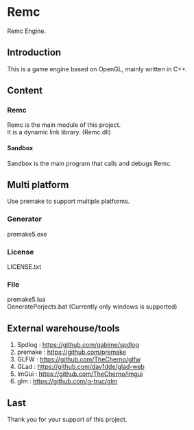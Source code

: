 # Remc
Remc Engine.  
## Introduction
This is a game engine based on OpenGL, mainly written in C++.  
## Content
### Remc
Remc is the main module of this project.  
It is a dynamic link library. (Remc.dll)  
#### Sandbox
Sandbox is the main program that calls and debugs Remc.  
## Multi platform
Use premake to support multiple platforms.  
### Generator
premake5.exe  
### License
LICENSE.txt  
### File
premake5.lua  
GeneratePorjects.bat (Currently only windows is supported)  
## External warehouse/tools
1. Spdlog : https://github.com/gabime/spdlog  
2. premake : https://github.com/premake  
3. GLFW : https://github.com/TheCherno/glfw  
4. GLad : https://github.com/dav1dde/glad-web  
5. ImGui : https://github.com/TheCherno/imgui  
6. glm : https://github.com/g-truc/glm  
## Last
Thank you for your support of this project.  

